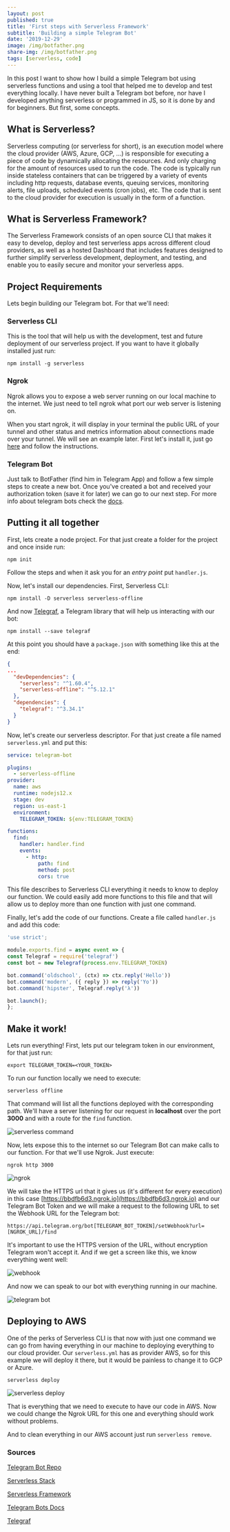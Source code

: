 ```yaml
---
layout: post
published: true
title: 'First steps with Serverless Framework'
subtitle: 'Building a simple Telegram Bot'
date: '2019-12-29'
image: /img/botfather.png
share-img: /img/botfather.png
tags: [serverless, code]
---
```

In this post I want to show how I build a simple Telegram bot using serverless functions and using a tool that helped me to develop and test everything locally. I have never built a Telegram bot before, nor have I developed anything serverless or programmed in JS, so it is done by and for beginners. But first, some concepts.

## What is Serverless?

Serverless computing (or serverless for short), is an execution model where the cloud provider (AWS, Azure, GCP, ...) is responsible for executing a piece of code by dynamically allocating the resources. And only charging for the amount of resources used to run the code. The code is typically run inside stateless containers that can be triggered by a variety of events including http requests, database events, queuing services, monitoring alerts, file uploads, scheduled events (cron jobs), etc. The code that is sent to the cloud provider for execution is usually in the form of a function.

## What is Serverless Framework?

The Serverless Framework consists of an open source CLI that makes it easy to develop, deploy and test serverless apps across different cloud providers, as well as a hosted Dashboard that includes features designed to further simplify serverless development, deployment, and testing, and enable you to easily secure and monitor your serverless apps.

## Project Requirements

Lets begin building our Telegram bot. For that we'll need:

### Serverless CLI

This is the tool that will help us with the development, test and future deployment of our serverless project. If you want to have it globally installed just run:

`npm install -g serverless`

### Ngrok

Ngrok allows you to expose a web server running on our local machine to the internet. We just need to tell ngrok what port our web server is listening on. 

When you start ngrok, it will display in your terminal the public URL of your tunnel and other status and metrics information about connections made over your tunnel. We will see an example later. First let's install it, just go [here](https://ngrok.com/download) and follow the instructions.

### Telegram Bot

Just talk to BotFather (find him in Telegram App) and follow a few simple steps to create a new bot. Once you've created a bot and received your authorization token (save it for later) we can go to our next step. For more info about telegram bots check the [docs](https://core.telegram.org/bots).

## Putting it all together
First, lets create a node project. For that just create a folder for the project and once inside run:

`npm init`

Follow the steps and when it ask you for an *entry point* put `handler.js`.

Now, let's install our dependencies. First, Serverless CLI:

`npm install -D serverless serverless-offline`

And now [Telegraf](https://telegraf.js.org/#/), a Telegram library that will help us interacting with our bot:

`npm install --save telegraf`

At this point you should have a `package.json` with something like this at the end:

```json
{
...
  "devDependencies": {
    "serverless": "^1.60.4",
    "serverless-offline": "^5.12.1"
  },
  "dependencies": {
    "telegraf": "^3.34.1"
  }
}
```

Now, let's create our serverless descriptor. For that just create a file named `serverless.yml` and put this:

```yaml
service: telegram-bot

plugins:
  - serverless-offline
provider:
  name: aws
  runtime: nodejs12.x
  stage: dev
  region: us-east-1
  environment:
    TELEGRAM_TOKEN: ${env:TELEGRAM_TOKEN}

functions:
  find:
    handler: handler.find
    events:
      - http:
          path: find
          method: post
          cors: true
```
This file describes to Serverless CLI everything it needs to know to deploy our function. We could easily add more functions to this file and that will allow us to deploy more than one function with just one command.

Finally, let's add the code of our functions. Create a file called `handler.js` and add this code:

```js
'use strict';

module.exports.find = async event => {
const Telegraf = require('telegraf')
const bot = new Telegraf(process.env.TELEGRAM_TOKEN)

bot.command('oldschool', (ctx) => ctx.reply('Hello'))
bot.command('modern', ({ reply }) => reply('Yo'))
bot.command('hipster', Telegraf.reply('λ'))

bot.launch();
};
```

## Make it work!

Lets run everything! First, lets put our telegram token in our environment, for that just run:

`export TELEGRAM_TOKEN=<YOUR_TOKEN>`

To run our function locally we need to execute:

`serverless offline`

That command will list all the functions deployed with the corresponding path. We'll have a server listening for our request in **localhost** over the port **3000** and with a route for the `find` function.

![serverless command](/img/serverless-command.png)

Now, lets expose this to the internet so our Telegram Bot can make calls to our function. For that we'll use Ngrok. Just execute:

```ngrok http 3000```

![ngrok](/img/ngrok.png)

We will take the HTTPS url that it gives us (it's different for every execution) in this case [https://bbdfb6d3.ngrok.io](https://bbdfb6d3.ngrok.io) and our Telegram Bot Token and we will make a request to the following URL to set the Webhook URL for the Telegram bot:

`https://api.telegram.org/bot[TELEGRAM_BOT_TOKEN]/setWebhook?url=[NGROK_URL]/find`

It's important to use the HTTPS version of the URL, without encryption Telegram won't accept it. And if we get a screen like this, we know everything went well:

![webhook](/img/telegram-webhook.png)

And now we can speak to our bot with everything running in our machine.

![telegram bot](/img/telegram-bot.png)

## Deploying to AWS

One of the perks of Serverless CLI is that now with just one command we can go from having everything in our machine to deploying everything to our cloud provider. Our `serverless.yml` has as provider AWS, so for this example we will deploy it there, but it would be painless to change it to GCP or Azure.

`serverless deploy`

![serverless deploy](/img/serverless-deploy.png)

That is everything that we need to execute to have our code in AWS. Now we could change the Ngrok URL for this one and everything should work without problems.

And to clean everything in our AWS account just run `serverless remove`.

### Sources

[Telegram Bot Repo](https://github.com/JosemyDuarte/serverless_telegram_bot)

[Serverless Stack](https://serverless-stack.com/chapters/what-is-serverless.html)

[Serverless Framework](https://serverless.com/framework/docs/)

[Telegram Bots Docs](https://core.telegram.org/bots)

[Telegraf](https://telegraf.js.org/#/)